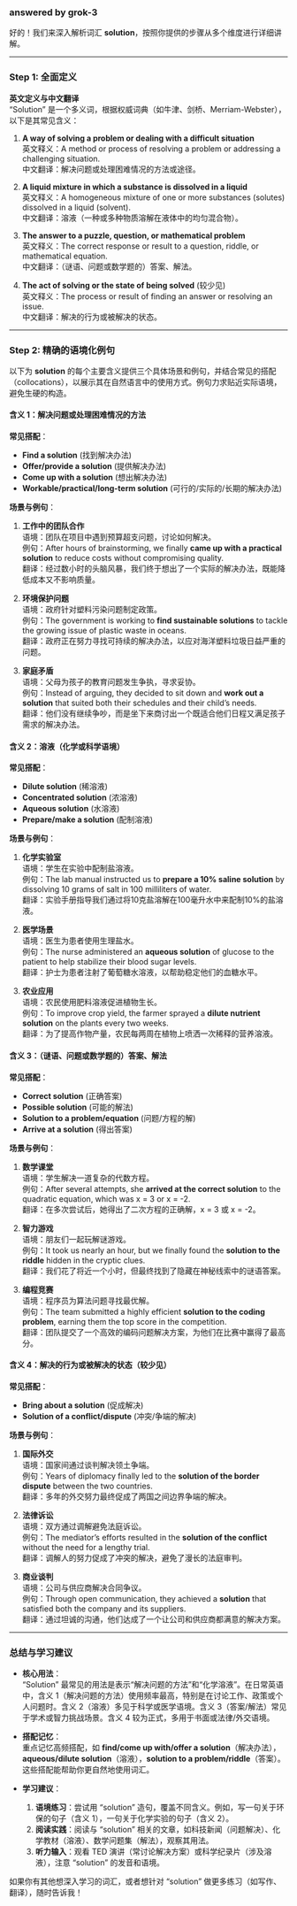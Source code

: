 ### answered by grok-3
好的！我们来深入解析词汇 **solution**，按照你提供的步骤从多个维度进行详细讲解。

---

### Step 1: 全面定义

**英文定义与中文翻译**  
“Solution” 是一个多义词，根据权威词典（如牛津、剑桥、Merriam-Webster），以下是其常见含义：

1. **A way of solving a problem or dealing with a difficult situation**  
   英文释义：A method or process of resolving a problem or addressing a challenging situation.  
   中文翻译：解决问题或处理困难情况的方法或途径。  

2. **A liquid mixture in which a substance is dissolved in a liquid**  
   英文释义：A homogeneous mixture of one or more substances (solutes) dissolved in a liquid (solvent).  
   中文翻译：溶液（一种或多种物质溶解在液体中的均匀混合物）。  

3. **The answer to a puzzle, question, or mathematical problem**  
   英文释义：The correct response or result to a question, riddle, or mathematical equation.  
   中文翻译：（谜语、问题或数学题的）答案、解法。  

4. **The act of solving or the state of being solved** (较少见)  
   英文释义：The process or result of finding an answer or resolving an issue.  
   中文翻译：解决的行为或被解决的状态。  

---

### Step 2: 精确的语境化例句

以下为 **solution** 的每个主要含义提供三个具体场景和例句，并结合常见的搭配（collocations），以展示其在自然语言中的使用方式。例句力求贴近实际语境，避免生硬的构造。

#### 含义 1：解决问题或处理困难情况的方法  
**常见搭配**：  
- **Find a solution** (找到解决办法)  
- **Offer/provide a solution** (提供解决办法)  
- **Come up with a solution** (想出解决办法)  
- **Workable/practical/long-term solution** (可行的/实际的/长期的解决办法)  

**场景与例句**：  
1. **工作中的团队合作**  
   语境：团队在项目中遇到预算超支问题，讨论如何解决。  
   例句：After hours of brainstorming, we finally **came up with a practical solution** to reduce costs without compromising quality.  
   翻译：经过数小时的头脑风暴，我们终于想出了一个实际的解决办法，既能降低成本又不影响质量。  

2. **环境保护问题**  
   语境：政府针对塑料污染问题制定政策。  
   例句：The government is working to **find sustainable solutions** to tackle the growing issue of plastic waste in oceans.  
   翻译：政府正在努力寻找可持续的解决办法，以应对海洋塑料垃圾日益严重的问题。  

3. **家庭矛盾**  
   语境：父母为孩子的教育问题发生争执，寻求妥协。  
   例句：Instead of arguing, they decided to sit down and **work out a solution** that suited both their schedules and their child’s needs.  
   翻译：他们没有继续争吵，而是坐下来商讨出一个既适合他们日程又满足孩子需求的解决办法。  

#### 含义 2：溶液（化学或科学语境）  
**常见搭配**：  
- **Dilute solution** (稀溶液)  
- **Concentrated solution** (浓溶液)  
- **Aqueous solution** (水溶液)  
- **Prepare/make a solution** (配制溶液)  

**场景与例句**：  
1. **化学实验室**  
   语境：学生在实验中配制盐溶液。  
   例句：The lab manual instructed us to **prepare a 10% saline solution** by dissolving 10 grams of salt in 100 milliliters of water.  
   翻译：实验手册指导我们通过将10克盐溶解在100毫升水中来配制10%的盐溶液。  

2. **医学场景**  
   语境：医生为患者使用生理盐水。  
   例句：The nurse administered an **aqueous solution** of glucose to the patient to help stabilize their blood sugar levels.  
   翻译：护士为患者注射了葡萄糖水溶液，以帮助稳定他们的血糖水平。  

3. **农业应用**  
   语境：农民使用肥料溶液促进植物生长。  
   例句：To improve crop yield, the farmer sprayed a **dilute nutrient solution** on the plants every two weeks.  
   翻译：为了提高作物产量，农民每两周在植物上喷洒一次稀释的营养溶液。  

#### 含义 3：（谜语、问题或数学题的）答案、解法  
**常见搭配**：  
- **Correct solution** (正确答案)  
- **Possible solution** (可能的解法)  
- **Solution to a problem/equation** (问题/方程的解)  
- **Arrive at a solution** (得出答案)  

**场景与例句**：  
1. **数学课堂**  
   语境：学生解决一道复杂的代数方程。  
   例句：After several attempts, she **arrived at the correct solution** to the quadratic equation, which was x = 3 or x = -2.  
   翻译：在多次尝试后，她得出了二次方程的正确解，x = 3 或 x = -2。  

2. **智力游戏**  
   语境：朋友们一起玩解谜游戏。  
   例句：It took us nearly an hour, but we finally found the **solution to the riddle** hidden in the cryptic clues.  
   翻译：我们花了将近一个小时，但最终找到了隐藏在神秘线索中的谜语答案。  

3. **编程竞赛**  
   语境：程序员为算法问题寻找最优解。  
   例句：The team submitted a highly efficient **solution to the coding problem**, earning them the top score in the competition.  
   翻译：团队提交了一个高效的编码问题解决方案，为他们在比赛中赢得了最高分。  

#### 含义 4：解决的行为或被解决的状态（较少见）  
**常见搭配**：  
- **Bring about a solution** (促成解决)  
- **Solution of a conflict/dispute** (冲突/争端的解决)  

**场景与例句**：  
1. **国际外交**  
   语境：国家间通过谈判解决领土争端。  
   例句：Years of diplomacy finally led to the **solution of the border dispute** between the two countries.  
   翻译：多年的外交努力最终促成了两国之间边界争端的解决。  

2. **法律诉讼**  
   语境：双方通过调解避免法庭诉讼。  
   例句：The mediator’s efforts resulted in the **solution of the conflict** without the need for a lengthy trial.  
   翻译：调解人的努力促成了冲突的解决，避免了漫长的法庭审判。  

3. **商业谈判**  
   语境：公司与供应商解决合同争议。  
   例句：Through open communication, they achieved a **solution** that satisfied both the company and its suppliers.  
   翻译：通过坦诚的沟通，他们达成了一个让公司和供应商都满意的解决方案。  

---

### 总结与学习建议
- **核心用法**：  
  “Solution” 最常见的用法是表示“解决问题的方法”和“化学溶液”。在日常英语中，含义 1（解决问题的方法）使用频率最高，特别是在讨论工作、政策或个人问题时。含义 2（溶液）多见于科学或医学语境。含义 3（答案/解法）常见于学术或智力挑战场景。含义 4 较为正式，多用于书面或法律/外交语境。  

- **搭配记忆**：  
  重点记忆高频搭配，如 **find/come up with/offer a solution**（解决办法），**aqueous/dilute solution**（溶液），**solution to a problem/riddle**（答案）。这些搭配能帮助你更自然地使用词汇。  

- **学习建议**：  
  1. **语境练习**：尝试用 “solution” 造句，覆盖不同含义。例如，写一句关于环保的句子（含义 1），一句关于化学实验的句子（含义 2）。  
  2. **阅读实践**：阅读与 “solution” 相关的文章，如科技新闻（问题解决）、化学教材（溶液）、数学问题集（解法），观察其用法。  
  3. **听力输入**：观看 TED 演讲（常讨论解决方案）或科学纪录片（涉及溶液），注意 “solution” 的发音和语境。  

如果你有其他想深入学习的词汇，或者想针对 “solution” 做更多练习（如写作、翻译），随时告诉我！